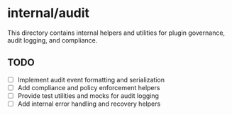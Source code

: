 # internal/audit

This directory contains internal helpers and utilities for plugin governance, audit logging, and compliance.

## TODO

- [ ] Implement audit event formatting and serialization
- [ ] Add compliance and policy enforcement helpers
- [ ] Provide test utilities and mocks for audit logging
- [ ] Add internal error handling and recovery helpers
